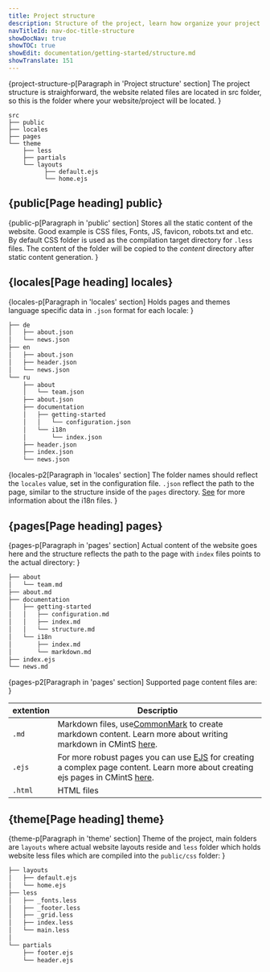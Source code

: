 ```yaml
---
title: Project structure
description: Structure of the project, learn how organize your project and directory naming.
navTitleId: nav-doc-title-structure
showDocNav: true
showTOC: true
showEdit: documentation/getting-started/structure.md
showTranslate: 151
---
```


{project-structure-p[Paragraph in 'Project structure' section]
The project structure is straighforward, the website related files are located
in src folder, so this is the folder where your website/project will be located.
}
```
src
├── public
├── locales
├── pages
└── theme
    ├── less
    ├── partials
    └── layouts
          ├── default.ejs
          └── home.ejs
```

## {public[Page heading] public}

{public-p[Paragraph in 'public' section]
Stores all the static content of the website. Good example is CSS files, Fonts,
JS, favicon, robots.txt and etc. By default CSS folder is used as the
compilation target directory for `.less` files. The content of the folder will
be copied to the *content* directory after static content generation.
}

## {locales[Page heading] locales}

{locales-p[Paragraph in 'locales' section]
Holds pages and themes language specific data in `.json` format for each locale:
}

```bash
├── de
│   ├── about.json
│   └── news.json
├── en
│   ├── about.json
│   ├── header.json
│   └── news.json
└── ru
    ├── about
    │   └── team.json
    ├── about.json
    ├── documentation
    │   ├── getting-started
    │   │   └── configuration.json
    │   └── i18n
    │       └── index.json
    ├── header.json
    ├── index.json
    └── news.json
```
{locales-p2[Paragraph in 'locales' section]
The folder names should reflect the `locales` value, set in the configuration
file. `.json` reflect the path to the page, similar to the structure inside of
the `pages` directory. [See](/documentation/i18n) for more information about the
i18n files.
}

## {pages[Page heading] pages}
{pages-p[Paragraph in 'pages' section]
Actual content of the website goes here and the structure reflects the path to
the page with `index` files points to the actual directory:
}

```bash
├── about
│   └── team.md
├── about.md
├── documentation
│   ├── getting-started
│   │   ├── configuration.md
│   │   ├── index.md
│   │   └── structure.md
│   └── i18n
│       ├── index.md
│       └── markdown.md
├── index.ejs
└── news.md
```

{pages-p2[Paragraph in 'pages' section]
Supported page content files are:
}

extention | Descriptio
--- | ---
`.md` | Markdown files, use<a href="http://commonmark.org/" target="_blank">CommonMark</a> to create markdown content. Learn more about writing markdown in <fix>CMintS</fix> <a href="/documentation/pages/markdown" target="_blank">here</a>.
`.ejs` | For more robust pages you can use <a href="http://ejs.co/" target="_blank">EJS</a> for creating a complex page content. Learn more about creating ejs pages in <fix>CMintS</fix> <a href="/documentation/pages/ejs" target="_blank">here</a>.
`.html` | HTML files

## {theme[Page heading] theme}

{theme-p[Paragraph in 'theme' section]
Theme of the project, main folders are <fix>`layouts`</fix> where actual website layouts
reside and <fix>`less`</fix> folder which holds website less files which are compiled into
the <fix>`public/css`</fix> folder:
}

```bash
├── layouts
│   ├── default.ejs
│   └── home.ejs
├── less
│   ├── _fonts.less
│   ├── _footer.less
│   ├── _grid.less
│   ├── index.less
│   └── main.less
│
└── partials
    ├── footer.ejs
    └── header.ejs
```